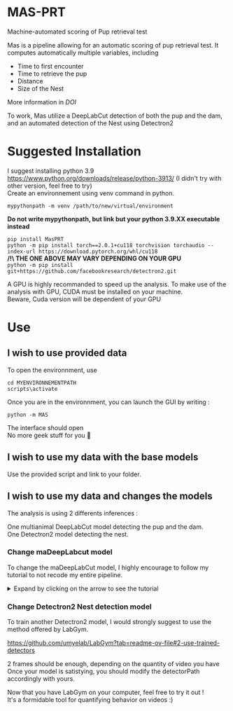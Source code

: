 # MAS-PRT

Machine-automated scoring of Pup retrieval test

Mas is a pipeline allowing for an automatic scoring of pup retrieval test. It computes automatically multiple variables, including 

- Time to first encounter
- Time to retrieve the pup
- Distance
- Size of the Nest

More information in *DOI*

To work, Mas utilize a DeepLabCut detection of both the pup and the dam, and an automated detection of the Nest using Detectron2

# Suggested Installation

I suggest installing python 3.9 https://www.python.org/downloads/release/python-3913/ (I didn't try with other version, feel free to try)\
Create an environnement using venv command in python. 

`mypythonpath -m venv /path/to/new/virtual/environment`

**Do not write mypythonpath, but link but your python 3.9.XX executable instead**

`pip install MasPRT`\
`python -m pip install torch==2.0.1+cu118 torchvision torchaudio --index-url https://download.pytorch.org/whl/cu118` \
**/!\ THE ONE ABOVE MAY VARY DEPENDING ON YOUR GPU** \
`python -m pip install git+https://github.com/facebookresearch/detectron2.git` 



A GPU is highly recommanded to speed up the analysis. To make use of the analysis with GPU, CUDA must be installed on your machine. \
Beware, Cuda version will be dependent of your GPU

# Use 

## I wish to use provided data 

To open the environnment, use 

`cd MYENVIRONNEMENTPATH`\
`scripts\activate`

Once you are in the environnment, you can launch the GUI by writing :

`python -m MAS`

The interface should open \
No more geek stuff for you 🥳

## I wish to use my data with the base models

Use the provided script and link to your folder. 

## I wish to use my data and changes the models

The analysis is using 2 differents inferences : 

One multianimal DeepLabCut model detecting the pup and the dam. \
One Detectron2 model detecting the nest. 

### Change maDeepLabcut model

To change the maDeepLabCut model, I highly encourage to follow my tutorial to not recode my entire pipeline. 
<details>
  **<summary> Expand by clicking on the arrow to see the tutorial </summary>**
  
  First, Create a new maDeepLabCut project 
  
  ![NewProject](https://github.com/user-attachments/assets/e0a40bd6-364e-4307-9a73-c4a921ce16aa)

  Open the config.yaml with any text editor. It should look like this
  ![Yaml](https://github.com/user-attachments/assets/149162f3-ddec-4df1-918c-5cebbd0dd02f)

  Now, delete everything below the red line. \
  Copy and paste the layout.yaml located in main/DLC/Layout into your config.yaml\
  /!\ Do not erase the first part, before the red line

  Now, you can extract some frames, and try to start label frame.

  IF your manipulation was good, the keypoint selection in Napari (down right) should look like the picture  
  ![Success](https://github.com/user-attachments/assets/826ed7f4-d582-4940-bbb8-21c60e8e715c)

  
  This is how I label my frames.\
  Dam is the dam\
  single is the pup\
  The point names are self-explanatory, see image below. 
  ![image](https://github.com/user-attachments/assets/60d822fa-b52d-49e4-9b2c-7a3776c0e1d2)
  ![image](https://github.com/user-attachments/assets/5091cffd-0e47-4c6d-8cc6-ccf81732f8e0)
  ![image](https://github.com/user-attachments/assets/c349c316-2b01-49af-b9f0-47eb65d51e2b)

  (Don't be afraid if you have differents colors than me, It changes)
  
  Now, it's up to you! Happy training !\
  See how to train a maDLC model : https://deeplabcut.github.io/DeepLabCut/docs/maDLC_UserGuide.html\
  Once the model is satisfying, the new DLC model must be referenced in the code. 

  
</details>



### Change Detectron2 Nest detection model

To train another Detectron2 model, I would strongly suggest to use the method offered by LabGym. 

https://github.com/umyelab/LabGym?tab=readme-ov-file#2-use-trained-detectors

2 frames should be enough, depending on the quantity of video you have\
Once your model is satistying, you should modify the detectorPath accordingly with yours. 

Now that you have LabGym on your computer, feel free to try it out ! \
It's a formidable tool for quantifying behavior on videos :)


